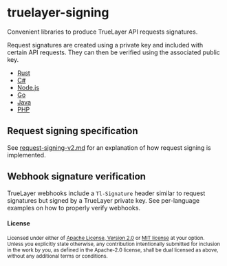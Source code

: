 # truelayer-signing
Convenient libraries to produce TrueLayer API requests signatures.

Request signatures are created using a private key and included with certain API requests.
They can then be verified using the associated public key.

* [Rust](./rust)
* [C#](./csharp)
* [Node.js](./nodejs)
* [Go](./go)
* [Java](./java)
* [PHP](./php)

## Request signing specification
See [request-signing-v2.md](./request-signing-v2.md) for an explanation of how request signing is implemented.

## Webhook signature verification
TrueLayer webhooks include a `Tl-Signature` header similar to request signatures but signed by a TrueLayer private key.
See per-language examples on how to properly verify webhooks.

#### License
<sup>
Licensed under either of <a href="LICENSE-APACHE">Apache License, Version
2.0</a> or <a href="LICENSE-MIT">MIT license</a> at your option.
</sup>

<br>

<sub>
Unless you explicitly state otherwise, any contribution intentionally submitted
for inclusion in the work by you, as defined in the Apache-2.0 license, shall be
dual licensed as above, without any additional terms or conditions.
</sub>
